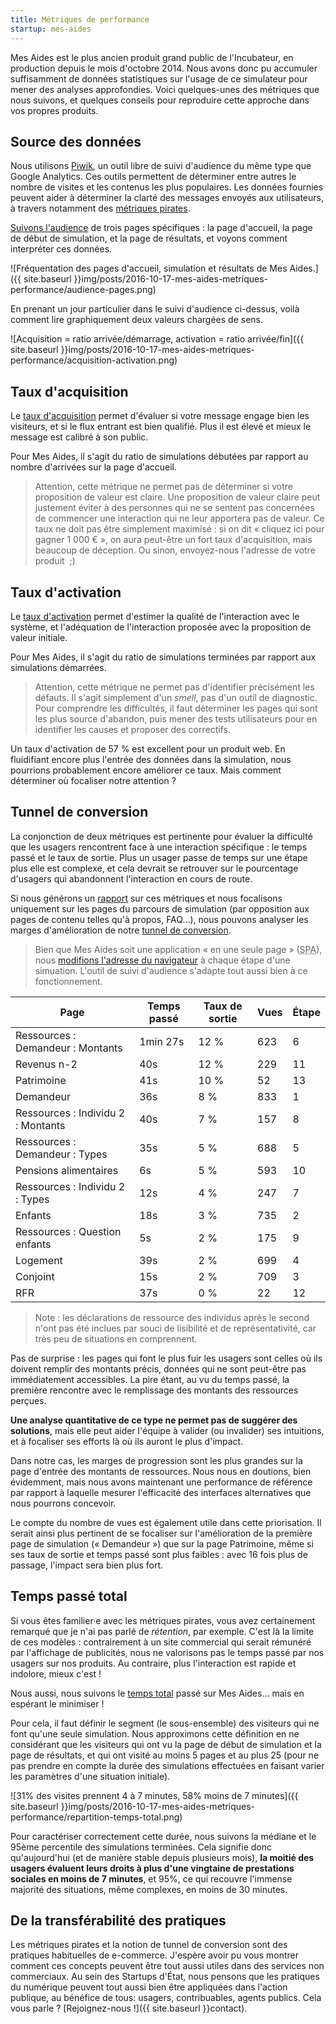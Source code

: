 ```yaml
---
title: Métriques de performance
startup: mes-aides
---
```


Mes Aides est le plus ancien produit grand public de l'Incubateur, en production depuis le mois d'octobre 2014. Nous avons donc pu accumuler suffisamment de données statistiques sur l'usage de ce simulateur pour mener des analyses approfondies. Voici quelques-unes des métriques que nous suivons, et quelques conseils pour reproduire cette approche dans vos propres produits.


## Source des données

Nous utilisons [Piwik](https://piwik.org), un outil libre de suivi d'audience du même type que Google Analytics. Ces outils permettent de déterminer entre autres le nombre de visites et les contenus les plus populaires. Les données fournies peuvent aider à déterminer la clarté des messages envoyés aux utilisateurs, à travers notamment des [métriques pirates](http://www.expectedbehavior.com/experiments/pirate_metrics/).

[Suivons l'audience](https://stats.data.gouv.fr/index.php?module=CoreHome&action=index&idSite=9&period=day&date=yesterday#?module=Actions&action=menuGetPageUrls&idSite=9&period=day&date=yesterday&popover=RowAction$3ARowEvolution$3AActions.getPageUrls$3A$257B$2522action$2522$253A$2522getMultiRowEvolutionPopover$2522$252C$2522column$2522$253A$2522nb_visits$2522$257D$3Afoyer$20$3E$20$40$252Fdemandeur$2C$40$252Findex$2Cfoyer$20$3E$20$40$252Fresultat) de trois pages spécifiques : la page d'accueil, la page de début de simulation, et la page de résultats, et voyons comment interpréter ces données.

![Fréquentation des pages d'accueil, simulation et résultats de Mes Aides.]({{ site.baseurl }}img/posts/2016-10-17-mes-aides-metriques-performance/audience-pages.png)

En prenant un jour particulier dans le suivi d'audience ci-dessus, voilà comment lire graphiquement deux valeurs chargées de sens.

![Acquisition = ratio arrivée/démarrage, activation = ratio arrivée/fin]({{ site.baseurl }}img/posts/2016-10-17-mes-aides-metriques-performance/acquisition-activation.png)


## Taux d'acquisition

Le [taux d'acquisition](http://www.expectedbehavior.com/experiments/pirate_metrics/) permet d'évaluer si votre message engage bien les visiteurs, et si le flux entrant est bien qualifié. Plus il est élevé et mieux le message est calibré à son public.

Pour Mes Aides, il s'agit du ratio de simulations débutées par rapport au nombre d'arrivées sur la page d'accueil.

> Attention, cette métrique ne permet pas de déterminer si votre proposition de valeur est claire. Une proposition de valeur claire peut justement éviter à des personnes qui ne se sentent pas concernées de commencer une interaction qui ne leur apportera pas de valeur. Ce taux ne doit pas être simplement maximisé : si on dit « cliquez ici pour gagner 1 000 € », on aura peut-être un fort taux d'acquisition, mais beaucoup de déception. Ou sinon, envoyez-nous l'adresse de votre produit  ;)


## Taux d'activation

Le [taux d'activation](http://www.expectedbehavior.com/experiments/pirate_metrics/) permet d'estimer la qualité de l'interaction avec le système, et l'adéquation de l'interaction proposée avec la proposition de valeur initiale.

Pour Mes Aides, il s'agit du ratio de simulations terminées par rapport aux simulations démarrées.

> Attention, cette métrique ne permet pas d'identifier précisément les défauts. Il s'agit simplement d'un _smell_, pas d'un outil de diagnostic. Pour comprendre les difficultés, il faut déterminer les pages qui sont les plus source d'abandon, puis mener des tests utilisateurs pour en identifier les causes et proposer des correctifs.

Un taux d'activation de 57 % est excellent pour un produit web. En fluidifiant encore plus l'entrée des données dans la simulation, nous pourrions probablement encore améliorer ce taux. Mais comment déterminer où focaliser notre attention ?


## Tunnel de conversion

La conjonction de deux métriques est pertinente pour évaluer la difficulté que les usagers rencontrent face à une interaction spécifique : le temps passé et le taux de sortie. Plus un usager passe de temps sur une étape plus elle est complexe, et cela devrait se retrouver sur le pourcentage d'usagers qui abandonnent l'interaction en cours de route.

Si nous générons un [rapport](https://stats.data.gouv.fr/index.php?module=CoreHome&action=index&idSite=9&period=day&date=yesterday#?module=Actions&action=menuGetPageUrls&idSite=9&period=day&date=yesterday) sur ces métriques et nous focalisons uniquement sur les pages du parcours de simulation (par opposition aux pages de contenu telles qu'à propos, FAQ…), nous pouvons analyser les marges d'amélioration de notre [tunnel de conversion](https://en.wikipedia.org/wiki/Conversion_funnel).

> Bien que Mes Aides soit une application « en une seule page » (<abbr title="Single page application">SPA</abbr>), nous [modifions l'adresse du navigateur](https://developer.mozilla.org/fr/docs/Web/Guide/DOM/Manipuler_historique_du_navigateur) à chaque étape d'une simuation. L'outil de suivi d'audience s'adapte tout aussi bien à ce fonctionnement.


Page | Temps passé | Taux de sortie | Vues | Étape
----|-------------|----------------|------|------
Ressources : Demandeur : Montants | 1min 27s | 12 % | 623 | 6
Revenus n-2 | 40s | 12 % | 229 | 11
Patrimoine | 41s | 10 % | 52 | 13
Demandeur | 36s | 8 % | 833 | 1
Ressources : Individu 2 : Montants | 40s | 7 % | 157 | 8
Ressources : Demandeur : Types | 35s | 5 % | 688 | 5
Pensions alimentaires | 6s | 5 % | 593 | 10
Ressources : Individu 2 : Types | 12s | 4 % | 247 | 7
Enfants | 18s | 3 % | 735 | 2
Ressources : Question enfants | 5s | 2 % | 175 | 9
Logement | 39s | 2 % | 699 | 4
Conjoint | 15s | 2 % | 709 | 3
RFR | 37s | 0 % | 22 | 12

> Note : les déclarations de ressource des individus après le second n'ont pas été inclues par souci de lisibilité et de représentativité, car très peu de situations en comprennent.

Pas de surprise : les pages qui font le plus fuir les usagers sont celles où ils doivent remplir des montants précis, données qui ne sont peut-être pas immédiatement accessibles. La pire étant, au vu du temps passé, la première rencontre avec le remplissage des montants des ressources perçues.

**Une analyse quantitative de ce type ne permet pas de suggérer des solutions**, mais elle peut aider l'équipe à valider (ou invalider) ses intuitions, et à focaliser ses efforts là où ils auront le plus d'impact.

Dans notre cas, les marges de progression sont les plus grandes sur la page d'entrée des montants de ressources. Nous nous en doutions, bien évidemment, mais nous avons maintenant une performance de référence par rapport à laquelle mesurer l'efficacité des interfaces alternatives que nous pourrons concevoir.

Le compte du nombre de vues est également utile dans cette priorisation. Il serait ainsi plus pertinent de se focaliser sur l'amélioration de la première page de simulation (« Demandeur ») que sur la page Patrimoine, même si ses taux de sortie et temps passé sont plus faibles : avec 16 fois plus de passage, l'impact sera bien plus fort.


## Temps passé total

Si vous êtes familier·e avec les métriques pirates, vous avez certainement remarqué que je n'ai pas parlé de _rétention_, par exemple. C'est là la limite de ces modèles : contrairement à un site commercial qui serait rémunéré par l'affichage de publicités, nous ne valorisons pas le temps passé par nos usagers sur nos produits. Au contraire, plus l'interaction est rapide et indolore, mieux c'est !

Nous aussi, nous suivons le [temps total](https://stats.data.gouv.fr/index.php?module=CoreHome&action=index&idSite=9&period=day&date=yesterday&segment=visitConvertedGoalId%3D%3D1%3Bactions%3E%3D5%3Bactions%3C%3D25#?module=VisitFrequency&action=index&idSite=9&period=day&date=yesterday&segment=visitConvertedGoalId%3D%3D1%3Bactions%3E%3D5%3Bactions%3C%3D25) passé sur Mes Aides… mais en espérant le minimiser !

Pour cela, il faut définir le segment (le sous-ensemble) des visiteurs qui ne font qu'une seule simulation. Nous approximons cette définition en ne considérant que les visiteurs qui ont vu la page de début de simulation et la page de résultats, et qui ont visité au moins 5 pages et au plus 25 (pour ne pas prendre en compte la durée des simulations effectuées en faisant varier les paramètres d'une situation initiale).

![31% des visites prennent 4 à 7 minutes, 58% moins de 7 minutes]({{ site.baseurl }}img/posts/2016-10-17-mes-aides-metriques-performance/repartition-temps-total.png)

Pour caractériser correctement cette durée, nous suivons la médiane et le 95ème percentile des simulations terminées. Cela signifie donc qu'aujourd'hui (et de manière stable depuis plusieurs mois), **la moitié des usagers évaluent leurs droits à plus d'une vingtaine de prestations sociales en moins de 7 minutes**, et 95%, ce qui recouvre l'immense majorité des situations, même complexes, en moins de 30 minutes.


## De la transférabilité des pratiques

Les métriques pirates et la notion de tunnel de conversion sont des pratiques habituelles de e-commerce. J'espère avoir pu vous montrer comment ces concepts peuvent être tout aussi utiles dans des services non commerciaux. Au sein des Startups d'État, nous pensons que les pratiques du numérique peuvent tout aussi bien être appliquées dans l'action publique, au bénéfice de tous: usagers, contribuables, agents publics. Cela vous parle ? [Rejoignez-nous !]({{ site.baseurl }}contact).

